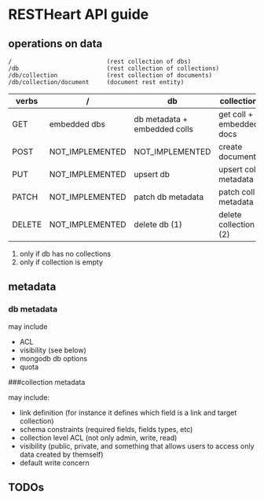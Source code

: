 # RESTHeart API guide


## operations on data

	/							(rest collection of dbs)
	/db							(rest collection of collections)
	/db/collection				(rest collection of documents)
	/db/collection/document		(document rest entity)

verbs  | /               | db                           | collection                | document
-------|-----------------|------------------------------|---------------------------|-----------------------
GET    | embedded dbs    | db metadata + embedded colls | get coll + embedded docs  | get document
POST   | NOT_IMPLEMENTED | NOT_IMPLEMENTED              | create document           | NOT_IMPLEMENTED
PUT    | NOT_IMPLEMENTED | upsert db                    | upsert coll metadata      | create/update document
PATCH  | NOT_IMPLEMENTED | patch db metadata            | patch coll metadata       | patch document
DELETE | NOT_IMPLEMENTED | delete db (1)                | delete collection (2)     | delete document

1) only if db has no collections
2) only if collection is empty

## metadata

### db metadata

may include

*	ACL
*	visibility (see below)
*	mongodb db options
*	quota

###collection metadata

may include:


* link definition (for instance it defines which field is a link and target collection)
* schema constraints (required fields, fields types, etc)
* collection level ACL (not only admin, write, read)
* visibility (public, private, and something that allows users to access only data created by themself)
* default write concern

## TODOs





